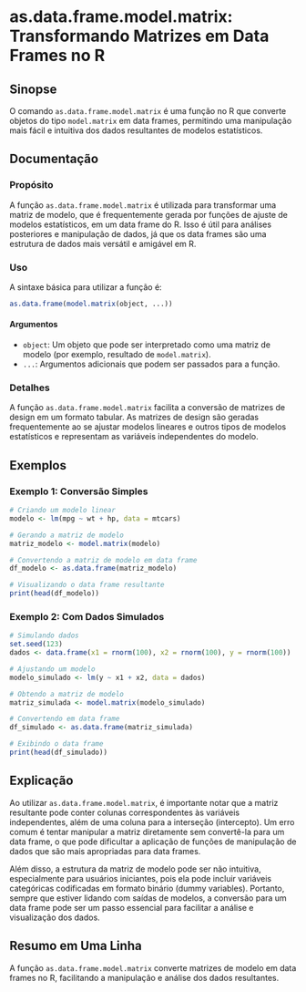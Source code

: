 <!--
Meta Description: # as.data.frame.model.matrix: Transformando Matrizes em Data Frames no R ## Sinopse O comando `as.data.frame.model.matrix` é uma função no R que conve...
Meta Keywords: data, frame, modelo, model, matrix
-->

# as.data.frame.model.matrix: Transformando Matrizes em Data Frames no R

## Sinopse
O comando `as.data.frame.model.matrix` é uma função no R que converte objetos do tipo `model.matrix` em data frames, permitindo uma manipulação mais fácil e intuitiva dos dados resultantes de modelos estatísticos.

## Documentação
### Propósito
A função `as.data.frame.model.matrix` é utilizada para transformar uma matriz de modelo, que é frequentemente gerada por funções de ajuste de modelos estatísticos, em um data frame do R. Isso é útil para análises posteriores e manipulação de dados, já que os data frames são uma estrutura de dados mais versátil e amigável em R.

### Uso
A sintaxe básica para utilizar a função é:

```R
as.data.frame(model.matrix(object, ...))
```

#### Argumentos
- `object`: Um objeto que pode ser interpretado como uma matriz de modelo (por exemplo, resultado de `model.matrix`).
- `...`: Argumentos adicionais que podem ser passados para a função.

### Detalhes
A função `as.data.frame.model.matrix` facilita a conversão de matrizes de design em um formato tabular. As matrizes de design são geradas frequentemente ao se ajustar modelos lineares e outros tipos de modelos estatísticos e representam as variáveis independentes do modelo.

## Exemplos
### Exemplo 1: Conversão Simples
```R
# Criando um modelo linear
modelo <- lm(mpg ~ wt + hp, data = mtcars)

# Gerando a matriz de modelo
matriz_modelo <- model.matrix(modelo)

# Convertendo a matriz de modelo em data frame
df_modelo <- as.data.frame(matriz_modelo)

# Visualizando o data frame resultante
print(head(df_modelo))
```

### Exemplo 2: Com Dados Simulados
```R
# Simulando dados
set.seed(123)
dados <- data.frame(x1 = rnorm(100), x2 = rnorm(100), y = rnorm(100))

# Ajustando um modelo
modelo_simulado <- lm(y ~ x1 + x2, data = dados)

# Obtendo a matriz de modelo
matriz_simulada <- model.matrix(modelo_simulado)

# Convertendo em data frame
df_simulado <- as.data.frame(matriz_simulada)

# Exibindo o data frame
print(head(df_simulado))
```

## Explicação
Ao utilizar `as.data.frame.model.matrix`, é importante notar que a matriz resultante pode conter colunas correspondentes às variáveis independentes, além de uma coluna para a interseção (intercepto). Um erro comum é tentar manipular a matriz diretamente sem convertê-la para um data frame, o que pode dificultar a aplicação de funções de manipulação de dados que são mais apropriadas para data frames.

Além disso, a estrutura da matriz de modelo pode ser não intuitiva, especialmente para usuários iniciantes, pois ela pode incluir variáveis categóricas codificadas em formato binário (dummy variables). Portanto, sempre que estiver lidando com saídas de modelos, a conversão para um data frame pode ser um passo essencial para facilitar a análise e visualização dos dados.

## Resumo em Uma Linha
A função `as.data.frame.model.matrix` converte matrizes de modelo em data frames no R, facilitando a manipulação e análise dos dados resultantes.